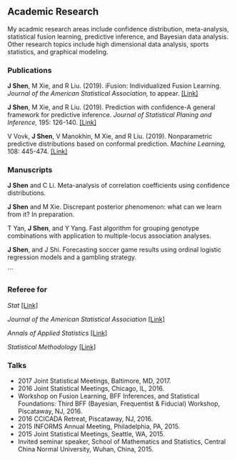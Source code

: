## Academic Research

My acadmic research areas include confidence distribution, meta-analysis, statistical fusion learning, predictive inference, and Bayesian data analysis. Other research topics include high dimensional data analysis, sports statistics, and graphical modeling.

### Publications

<p><strong>J Shen</strong>, M Xie, and R Liu. (2019). iFusion: Individualized Fusion Learning. 
  <em>Journal of the American Statistical Association, </em>to appear. <a href="https://amstat.tandfonline.com/doi/abs/10.1080/01621459.2019.1672557#.XciGbJJKg6U">[Link]</a><br></p>


<p><strong>J Shen</strong>, M Xie, and R Liu. (2019). Prediction with confidence-A general framework for predictive inference. 
	<em>Journal of Statistical Planing and Inference, </em>195: 126-140. <a href="https://www.sciencedirect.com/science/article/abs/pii/S0378375817301696">[Link]</a><br></p>


<p>V Vovk, <strong>J Shen</strong>, V Manokhin, M Xie, and R Liu. (2019). Nonparametric predictive distributions based on conformal prediction. 
	<em>Machine Learning, </em> 108: 445-474. 
<a href="https://link.springer.com/article/10.1007/s10994-018-5755-8">[Link]</a><br></p>
        <p></p>

### Manuscripts

<p> <strong>J Shen</strong> and C Li. Meta-analysis of correlation coefficients using confidence distributions.</p>

	      
<p> <strong>J Shen</strong> and M Xie. Discrepant posterior phenomenon: what can we learn from it? In preparation.</p>

<p>T Yan, <strong>J Shen</strong>, and Y Yang. Fast algorithm for grouping genotype combinations with application to multiple-locus association analyses.</p>

<p><strong>J Shen</strong>, and J Shi. Forecasting soccer game results using ordinal logistic regression models and a gambling strategy.</p>
```

### Referee for

<p><em>Stat </em><a href="https://onlinelibrary.wiley.com/journal/20491573">[Link]</a><br></p>
<p><em>Journal of the American Statistical Association </em><a href="https://www.tandfonline.com/toc/uasa20/current">[Link]</a><br></p>
<p><em>Annals of Applied Statistics </em><a href="https://imstat.org/journals-and-publications/annals-of-applied-statistics">[Link]</a><br></p>
<p><em>Statistical Methodology </em><a href="https://www.journals.elsevier.com/statistical-methodology">[Link]</a><br></p>


### Talks

- 2017 Joint Statistical Meetings, Baltimore, MD, 2017.
- 2016 Joint Statistical Meetings, Chicago, IL, 2016.
- Workshop on Fusion Learning, BFF Inferences, and Statistical Foundations: Third BFF (Bayesian, Frequentist & Fiducial) Workshop, Piscataway, NJ, 2016.
- 2016 CCICADA Retreat, Piscataway, NJ, 2016.
- 2015 INFORMS Annual Meeting, Philadelphia, PA, 2015.
- 2015 Joint Statistical Meetings, Seattle, WA, 2015.
- Invited seminar speaker, School of Mathematics and Statistics, Central China Normal University,
Wuhan, China, 2015.